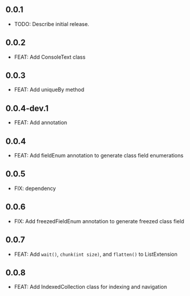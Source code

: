 ## 0.0.1

* TODO: Describe initial release.

## 0.0.2

* FEAT: Add ConsoleText class

## 0.0.3

* FEAT: Add uniqueBy method 

## 0.0.4-dev.1

* FEAT: Add annotation

## 0.0.4

* FEAT: Add fieldEnum annotation to generate class field enumerations

## 0.0.5
* FIX: dependency

## 0.0.6
* FIX: Add freezedFieldEnum annotation to generate freezed class field

## 0.0.7
* FEAT: Add `wait()`, `chunk(int size)`, and `flatten()` to ListExtension

## 0.0.8
* FEAT: Add IndexedCollection class for indexing and
navigation
